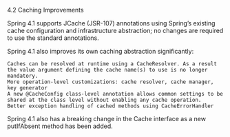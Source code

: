 4.2 Caching Improvements

Spring 4.1 supports JCache (JSR-107) annotations using Spring’s existing cache configuration and infrastructure abstraction; no changes are required to use the standard annotations.

Spring 4.1 also improves its own caching abstraction significantly:

    Caches can be resolved at runtime using a CacheResolver. As a result the value argument defining the cache name(s) to use is no longer mandatory.
    More operation-level customizations: cache resolver, cache manager, key generator
    A new @CacheConfig class-level annotation allows common settings to be shared at the class level without enabling any cache operation.
    Better exception handling of cached methods using CacheErrorHandler 

Spring 4.1 also has a breaking change in the Cache interface as a new putIfAbsent method has been added.